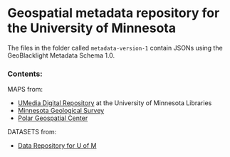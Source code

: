 # Geospatial metadata repository for the University of Minnesota

The files in the folder called `metadata-version-1` contain JSONs using the GeoBlacklight Metadata Schema 1.0.

### Contents:

MAPS from:
* [UMedia Digital Repository](https://umedia.lib.umn.edu/) at the University of Minnesota Libraries
* [Minnesota Geological Survey](https://collection.mndigital.org/?f%5Bcollection_name_ssi%5D%5B%5D=Minnesota+Geological+Survey&f%5Bphysical_format_ssi%5D%5B%5D=Maps)
* [Polar Geospatial Center](https://maps.apps.pgc.umn.edu/)

DATASETS from:
* [Data Repository for U of M](https://conservancy.umn.edu/drum) 
